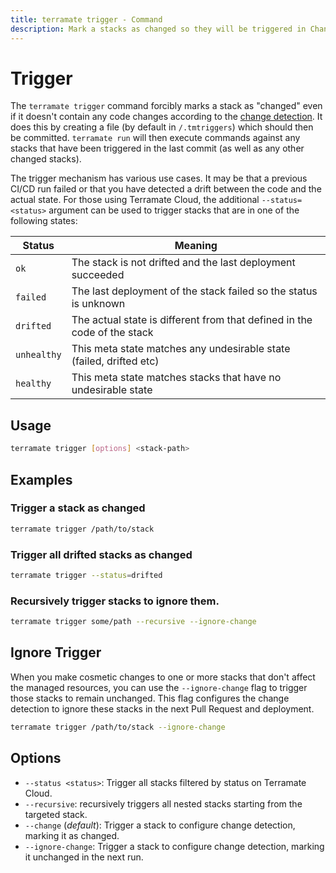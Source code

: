 ```yaml
---
title: terramate trigger - Command
description: Mark a stacks as changed so they will be triggered in Change Detection by using the `terramate trigger` command.
---
```


# Trigger

The `terramate trigger` command forcibly marks a stack as "changed" even if it doesn't contain any code changes according to the
[change detection](../../change-detection/index.md). It does this by creating a file (by default in `/.tmtriggers`)
which should then be committed. `terramate run` will then execute commands against any stacks that have been triggered
in the last commit (as well as any other changed stacks).

The trigger mechanism has various use cases. It may be that a previous CI/CD run failed or that you have detected a drift between the code and the actual state. For those using Terramate Cloud, the additional `--status=<status>` argument can be used to trigger stacks that are in one of the following states:

| Status      | Meaning                                                                  |
| ----------- | ------------------------------------------------------------------------ |
| `ok`        | The stack is not drifted and the last deployment succeeded               |
| `failed`    | The last deployment of the stack failed so the status is unknown         |
| `drifted`   | The actual state is different from that defined in the code of the stack  |
| `unhealthy` | This meta state matches any undesirable state (failed, drifted etc)      |
| `healthy`   | This meta state matches stacks that have no undesirable state            |

## Usage

```sh
terramate trigger [options] <stack-path>
```

## Examples

### Trigger a stack as changed

```bash
terramate trigger /path/to/stack
```

### Trigger all drifted stacks as changed

```bash
terramate trigger --status=drifted
```

### Recursively trigger stacks to ignore them.

```bash
terramate trigger some/path --recursive --ignore-change
```

## Ignore Trigger

When you make cosmetic changes to one or more stacks that don't affect the managed resources, you can use the `--ignore-change` flag to trigger those stacks to remain unchanged.
This flag configures the change detection to ignore these stacks in the next Pull Request and deployment.

```bash
terramate trigger /path/to/stack --ignore-change
```

## Options

- `--status <status>`: Trigger all stacks filtered by status on Terramate Cloud.
- `--recursive`: recursively triggers all nested stacks starting from the targeted stack.
- `--change` (*default*): Trigger a stack to configure change detection, marking it as changed.
- `--ignore-change`: Trigger a stack to configure change detection, marking it unchanged in the next run.
